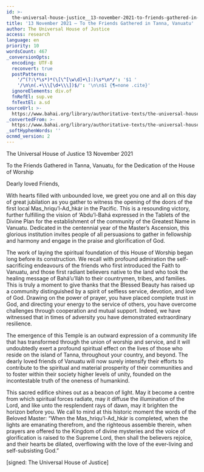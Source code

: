 ```yaml
---
id: >-
  the-universal-house-justice__13-november-2021-to-friends-gathered-in-tanna-vanuatu__2722051619__en
title: '13 November 2021 – To the Friends Gathered in Tanna, Vanuatu'
author: The Universal House of Justice
access: research
language: en
priority: 10
wordsCount: 467
_conversionOpts:
  encoding: UTF-8
  reconvert: true
  postPatterns:
    '/^(?:\*\s*)*(\[\^[\w\d]+\]:)\s*\n*/': '$1 '
    '/\n\n(.+\\\[\d+\\\])$/': '\n\n$1 {¶=none .cite}'
  ignoreElements: div.of
  fnRefEl: sup.ve
  fnTextEl: a.sd
sourceUrl: >-
  https://www.bahai.org/library/authoritative-texts/the-universal-house-of-justice/messages/20211113_001/20211113_001.xhtml
_convertedFrom: >-
  https://www.bahai.org/library/authoritative-texts/the-universal-house-of-justice/messages/20211113_001/20211113_001.xhtml
_softHyphenWords: ''
ocnmd_version: 2
---
```

The Universal House of Justice
13 November 2021

To the Friends Gathered in Tanna,
Vanuatu, for the Dedication
of the House of Worship

Dearly loved Friends,

With hearts filled with unbounded love, we greet you one and all on this day of great jubilation as you gather to witness the opening of the doors of the first local Mas_hriqu’l-Ad_hkár in the Pacific. This is a resounding victory, further fulfilling the vision of ‘Abdu’l-Bahá expressed in the Tablets of the Divine Plan for the establishment of the community of the Greatest Name in Vanuatu. Dedicated in the centennial year of the Master’s Ascension, this glorious institution invites people of all persuasions to gather in fellowship and harmony and engage in the praise and glorification of God.

The work of laying the spiritual foundation of this House of Worship began long before its construction. We recall with profound admiration the self-sacrificing endeavours of the friends who first introduced the Faith to Vanuatu, and those first radiant believers native to the land who took the healing message of Bahá’u’lláh to their countrymen, tribes, and families. This is truly a moment to give thanks that the Blessed Beauty has raised up a community distinguished by a spirit of selfless service, devotion, and love of God. Drawing on the power of prayer, you have placed complete trust in God, and directing your energy to the service of others, you have overcome challenges through cooperation and mutual support. Indeed, we have witnessed that in times of adversity you have demonstrated extraordinary resilience.

The emergence of this Temple is an outward expression of a community life that has transformed through the union of worship and service, and it will undoubtedly exert a profound spiritual effect on the lives of those who reside on the island of Tanna, throughout your country, and beyond. The dearly loved friends of Vanuatu will now surely intensify their efforts to contribute to the spiritual and material prosperity of their communities and to foster within their society higher levels of unity, founded on the incontestable truth of the oneness of humankind.

This sacred edifice shines out as a beacon of light. May it become a centre from which spiritual forces radiate, may it diffuse the illumination of the Lord, and like unto the resplendent rays of dawn, may it brighten the horizon before you. We call to mind at this historic moment the words of the Beloved Master: “When the Mas_hriqu’l-Ad_hkár is completed, when the lights are emanating therefrom, and the righteous assemble therein, when prayers are offered to the Kingdom of divine mysteries and the voice of glorification is raised to the Supreme Lord, then shall the believers rejoice, and their hearts be dilated, overflowing with the love of the ever-living and self-subsisting God.”

\[signed: The Universal House of Justice\]

